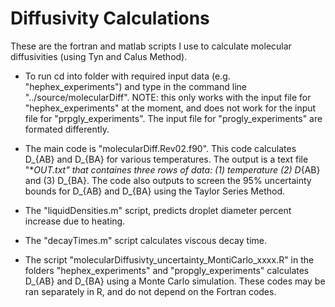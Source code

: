 # Diffusivity Calculations

These are the fortran and matlab scripts I use to calculate molecular diffusivities (using Tyn and Calus Method).

- To run cd into folder with required input data (e.g. "hephex_experiments") and type in the command line "../source/molecularDiff".  NOTE: this only works with the input file for "hephex_experiments" at the moment, and does not work for the input file for "prpgly_experiments".  The input file for "progly_experiments" are formated differently.

- The main code is "molecularDiff.Rev02.f90".  This code calculates D_{AB} and D_{BA} for various temperatures.  The output is a text file "*_OUT.txt" that containes three rows of data: (1) temperature (2) D_{AB} and (3) D_{BA}.  The code also outputs to screen the 95% uncertainty bounds for D_{AB} and D_{BA} using the Taylor Series Method.

- The "liquidDensities.m" script, predicts droplet diameter percent increase due to heating.

- The "decayTimes.m" script calculates viscous decay time.

- The script "molecularDiffusivty_uncertainty_MontiCarlo_xxxx.R" in the folders "hephex_experiments" and "propgly_experiments" calculates D_{AB} and D_{BA} using a Monte Carlo simulation.  These codes may be ran separately in R, and do not depend on the Fortran codes.